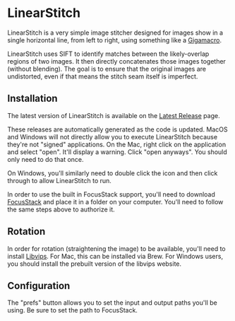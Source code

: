 # LinearStitch #

LinearStitch is a very simple image stitcher designed for images show in a single horizontal line, from left to right, using something like a [Gigamacro](http://www.gigamacro.com).  

LinearStitch uses SIFT to identify matches between the likely-overlap regions of two images.  It then directly concatenates those images together (without blending).  The goal is to ensure that the original images are undistorted, even if that means the stitch seam itself is imperfect.

## Installation

The latest version of LinearStitch is available on the [Latest Release](https://github.com/UMN-LATIS/LinearStitch/releases/tag/latest) page. 

These releases are automatically generated as the code is updated. MacOS and Windows will not directly allow you to execute LinearStitch because they're not "signed" applications. On the Mac, right click on the application and select "open". It'll display a warning. Click "open anyways". You should only need to do that once.

On Windows, you'll similarly need to double click the icon and then click through to allow LinearStitch to run.

In order to use the built in FocusStack support, you'll need to download [FocusStack](https://github.com/PetteriAimonen/focus-stack) and place it in a folder on your computer. You'll need to follow the same steps above to authorize it.

## Rotation

In order for rotation (straightening the image) to be available, you'll need to install [Libvips](https://www.libvips.org). For Mac, this can be installed via Brew. For Windows users, you should install the prebuilt version of the libvips website. 

## Configuration
The "prefs" button allows you to set the input and output paths you'll be using. Be sure to set the path to FocusStack. 